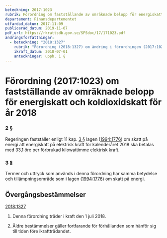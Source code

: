 ```yaml
---
beteckning: 2017:1023
rubrik: Förordning om fastställande av omräknade belopp för energiskatt och koldioxidskatt för år 2018
departement: Finansdepartementet
utfardad_datum: 2017-11-09
publicerad_datum: 2019-11-07
pdf_url: https://rkrattsdb.gov.se/SFSdoc/17/171023.pdf
andringsforfattningar:
  - beteckning: "2018:1327"
    rubrik: "Förordning (2018:1327) om ändring i förordningen (2017:1023) om fastställande av omräknade belopp för energiskatt och koldioxidskatt för år 2018"
    ikraft_datum: 2018-07-01
    anteckningar: upph. 1 §
---
```


# Förordning (2017:1023) om fastställande av omräknade belopp för energiskatt och koldioxidskatt för år 2018

### 2 §

Regeringen fastställer enligt 11 kap. [3 §](#kap11.3) lagen ([1994:1776](https://selex.se/eli/sfs/1994/1776)) om skatt på energi att energiskatt på elektrisk kraft för kalenderåret 2018 ska betalas med 33,1 öre per förbrukad kilowattimme elektrisk kraft.

### 3 §

Termer och uttryck som används i denna förordning har samma betydelse och tillämpningsområde som i lagen ([1994:1776](https://selex.se/eli/sfs/1994/1776)) om skatt på energi.

## Övergångsbestämmelser

[2018:1327](https://selex.se/eli/sfs/2018/1327)

1. Denna förordning träder i kraft den 1 juli 2018.

2. Äldre bestämmelser gäller fortfarande för förhållanden som hänför sig till tiden före ikraftträdandet.